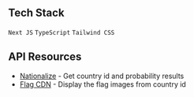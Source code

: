 
## Tech Stack
`Next JS` `TypeScript` `Tailwind CSS`

## API Resources
- [Nationalize](https://nationalize.io/) - Get country id and probability results
- [Flag CDN](https://flagcdn.com/) - Display the flag images from country id
